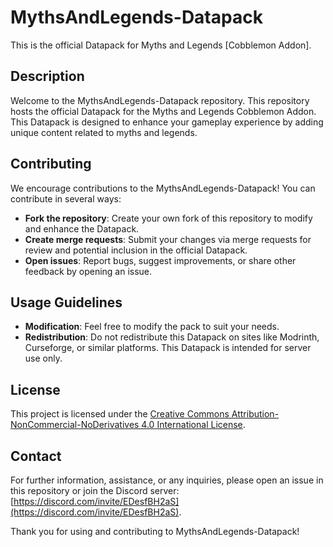 # MythsAndLegends-Datapack

This is the official Datapack for Myths and Legends [Cobblemon Addon].

## Description

Welcome to the MythsAndLegends-Datapack repository. This repository hosts the official Datapack for the Myths and Legends Cobblemon Addon. This Datapack is designed to enhance your gameplay experience by adding unique content related to myths and legends.

## Contributing

We encourage contributions to the MythsAndLegends-Datapack! You can contribute in several ways:

- **Fork the repository**: Create your own fork of this repository to modify and enhance the Datapack.
- **Create merge requests**: Submit your changes via merge requests for review and potential inclusion in the official Datapack.
- **Open issues**: Report bugs, suggest improvements, or share other feedback by opening an issue.

## Usage Guidelines

- **Modification**: Feel free to modify the pack to suit your needs.
- **Redistribution**: Do not redistribute this Datapack on sites like Modrinth, Curseforge, or similar platforms. This Datapack is intended for server use only.

## License

This project is licensed under the [Creative Commons Attribution-NonCommercial-NoDerivatives 4.0 International License](https://creativecommons.org/licenses/by-nc-nd/4.0/).

## Contact

For further information, assistance, or any inquiries, please open an issue in this repository or join the Discord server: [https://discord.com/invite/EDesfBH2aS](https://discord.com/invite/EDesfBH2aS).

Thank you for using and contributing to MythsAndLegends-Datapack!
